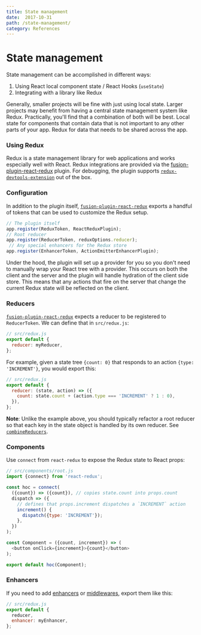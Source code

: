 ```yaml
---
title: State management
date:  2017-10-31
path: /state-management/
category: References
---
```


# State management

State management can be accomplished in different ways:

1. Using React local component state / React Hooks (`useState`)
2. Integrating with a library like Redux

Generally, smaller projects will be fine with just using local state. Larger projects may benefit from having a central state management system like Redux. Practically, you'll find that a combination of both will be best. Local state for components that contain data that is not important to any other parts of your app. Redux for data that needs to be shared across the app.

### Using Redux

Redux is a state management library for web applications and works especially well with React. Redux integrations are provided via the [fusion-plugin-react-redux](/api/fusion-plugin-react-redux) plugin. For debugging, the plugin supports [`redux-devtools-extension`](https://github.com/zalmoxisus/redux-devtools-extension) out of the box.

### Configuration

In addition to the plugin itself, [`fusion-plugin-react-redux`](/api/fusion-plugin-react-redux) exports a handful of tokens that can be used to customize the Redux setup.

```js
// The plugin itself
app.register(ReduxToken, ReactReduxPlugin);
// Root reducer
app.register(ReducerToken, reduxOptions.reducer);
 // Any special enhancers for the Redux store
app.register(EnhancerToken, ActionEmitterEnhancerPlugin);
```

Under the hood, the plugin will set up a provider for you so you don't need to manually wrap your React tree with a provider. This occurs on both the client and the server and the plugin will handle hydration of the client side store. This means that any actions that fire on the server that change the current Redux state will be reflected on the client.

### Reducers

[`fusion-plugin-react-redux`](/api/fusion-plugin-react-redux) expects a reducer to be registered to `ReducerToken`. We can define that in `src/redux.js`:

```js
// src/redux.js
export default {
  reducer: myReducer,
};
```

For example, given a state tree `{count: 0}` that responds to an action `{type: 'INCREMENT'}`, you would export this:

```js
// src/redux.js
export default {
  reducer: (state, action) => ({
    count: state.count + (action.type === 'INCREMENT' ? 1 : 0),
  }),
};
```

**Note**: Unlike the example above, you should typically refactor a root reducer so that each key in the state object is handled by its own reducer. See [`combineReducers`](https://redux.js.org/docs/api/combineReducers.html).

### Components

Use `connect` from `react-redux` to expose the Redux state to React props:

```js
// src/components/root.js
import {connect} from 'react-redux';

const hoc = connect(
  ({count}) => ({count}), // copies state.count into props.count
  dispatch => ({
    // defines that props.increment dispatches a `INCREMENT` action
    increment() {
      dispatch({type: 'INCREMENT'});
    },
  })
);

const Component = ({count, increment}) => (
  <button onClick={increment}>{count}</button>
);

export default hoc(Component);
```

### Enhancers

If you need to add [enhancers](https://github.com/reactjs/redux/blob/master/docs/Glossary.md#store-enhancer) or [middlewares](https://github.com/reactjs/redux/blob/master/docs/Glossary.md#middleware), export them like this:

```js
// src/redux.js
export default {
  reducer,
  enhancer: myEnhancer,
};
```